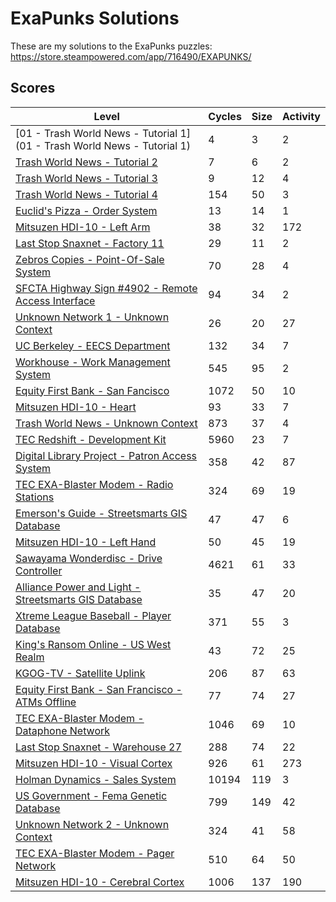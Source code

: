 # ExaPunks Solutions

These are my solutions to the ExaPunks puzzles: https://store.steampowered.com/app/716490/EXAPUNKS/

## Scores

| Level                                                                                                                   | Cycles | Size | Activity|
|-------------------------------------------------------------------------------------------------------------------------|--------|------|---------|
| [01 - Trash World News - Tutorial 1](01 - Trash World News - Tutorial 1)                                                | 4      | 3    | 2       |
| [Trash World News - Tutorial 2](solutions/02-trash-world-news-tutorial-2)                                               | 7      | 6    | 2       |
| [Trash World News - Tutorial 3](solutions/03-trash-world-news-tutorial-3)                                               | 9      | 12   | 4       |
| [Trash World News - Tutorial 4](solutions/04-trash-world-news-tutorial-4)                                               | 154    | 50   | 3       |
| [Euclid's Pizza - Order System](solutions/05-euclids-pizza-order-system)                                                | 13     | 14   | 1       |
| [Mitsuzen HDI-10 - Left Arm](solutions/06-mitsuzen-hdi-10-left-arm)                                                     | 38     | 32   | 172     |
| [Last Stop Snaxnet - Factory 11](solutions/07-last-stop-snaxnet-factory-11)                                             | 29     | 11   | 2       |
| [Zebros Copies - Point-Of-Sale System](solutions/08-zebros-copies-point-of-sale-system)                                 | 70     | 28   | 4       |
| [SFCTA Highway Sign #4902 - Remote Access Interface](solutions/09-sfcta-highway-sign-4902-remote-access-interface)      | 94     | 34   | 2       |
| [Unknown Network 1 - Unknown Context](solutions/10-unknown-network-1-unknown-context)                                   | 26     | 20   | 27      |
| [UC Berkeley - EECS Department](solutions/11-uc-berkeley-eecs-department)                                               | 132    | 34   | 7       |
| [Workhouse - Work Management System](solutions/12-workhouse-work-management-system)                                     | 545    | 95   | 2       |
| [Equity First Bank - San Fancisco](solutions/13-equity-first-bank-san-francisco)                                        | 1072   | 50   | 10      |
| [Mitsuzen HDI-10 - Heart](solutions/14-mitsuzen-hdi-10-heart)                                                           | 93     | 33   | 7       |
| [Trash World News - Unknown Context](solutions/15-trash-world-news-unknown-context)                                     | 873    | 37   | 4       |
| [TEC Redshift - Development Kit](solutions/16-tec-redshift-development-kit)                                             | 5960   | 23   | 7       |
| [Digital Library Project - Patron Access System](solutions/17-digital-library-project-patron-access-system)             | 358    | 42   | 87      |
| [TEC EXA-Blaster Modem - Radio Stations](solutions/18-tec-exa-blaster-modem-radio-stations)                             | 324    | 69   | 19      |
| [Emerson's Guide - Streetsmarts GIS Database](solutions/19-emersonsguide-streetsmarts-gis-database)                     | 47     | 47   | 6       |
| [Mitsuzen HDI-10 - Left Hand](solutions/20-mitsuzen-hdi-10-left-hand)                                                   | 50     | 45   | 19      |
| [Sawayama Wonderdisc - Drive Controller](solutions/21-sawayama-wonderdisc-drive-controller)                             | 4621   | 61   | 33      |
| [Alliance Power and Light - Streetsmarts GIS Database](solutions/22-alliance-power-and-light-streetsmarts-gis-database) | 35     | 47   | 20      |
| [Xtreme League Baseball - Player Database](solutions/23-xtreme-league-baseball-player-database)                         | 371    | 55   | 3       |
| [King's Ransom Online - US West Realm](solutions/24-kings-ransom-online-us-west-realm)                                  | 43     | 72   | 25      |
| [KGOG-TV - Satellite Uplink](solutions/25-kgog-tv-satellite-uplink)                                                     | 206    | 87   | 63      |
| [Equity First Bank - San Francisco - ATMs Offline](solutions/26-equity-first-bank-san-francisco-atms-offline)           | 77     | 74   | 27      |
| [TEC EXA-Blaster Modem - Dataphone Network](solutions/27-tec-exa-blaster-modem-dataphone-network)                       | 1046   | 69   | 10      |
| [Last Stop Snaxnet - Warehouse 27](solutions/28-last-stop-snaxnet-warehouse-27)                                         | 288    | 74   | 22      |
| [Mitsuzen HDI-10 - Visual Cortex](solutions/29-mitsuzen-hdi-10-visual-cortex)                                           | 926    | 61   | 273     |
| [Holman Dynamics - Sales System](solutions/30-holman-dynamics-sales-system)                                             | 10194  | 119  | 3       |
| [US Government - Fema Genetic Database](solutions/31-us-government-fema-genetic-database)                               | 799    | 149  | 42      |
| [Unknown Network 2 - Unknown Context](solutions/32-unknown-network-2-unknown-context)                                   | 324    | 41   | 58      |
| [TEC EXA-Blaster Modem - Pager Network](solutions/33-tec-exa-blaster-modem-pager-network)                               | 510    | 64   | 50      |
| [Mitsuzen HDI-10 - Cerebral Cortex](solutions/34-mitsuzen-hdi-10-cerebral-cortex)                                       | 1006   | 137  | 190     |